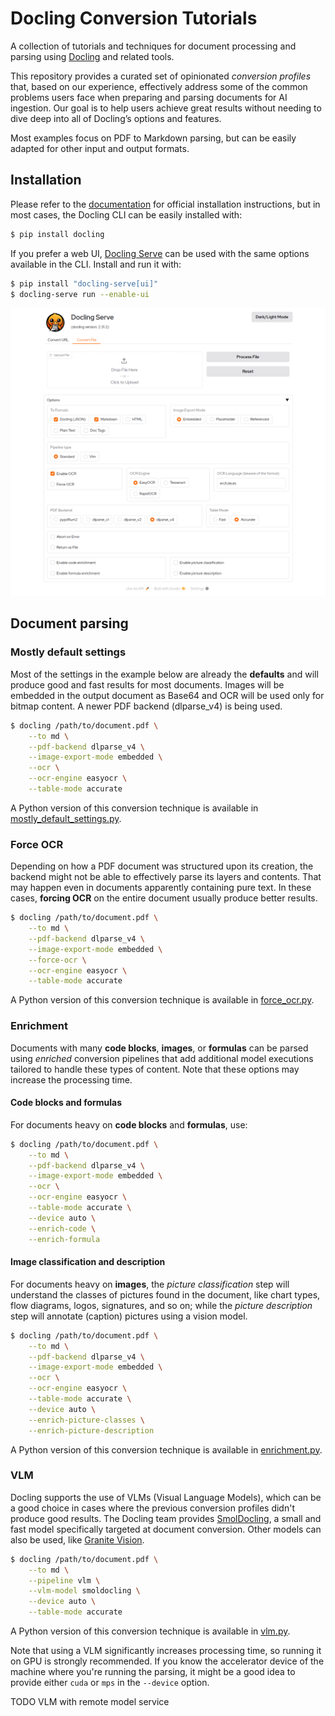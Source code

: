 # Docling Conversion Tutorials

A collection of tutorials and techniques for document processing and parsing using [Docling](https://docling-project.github.io/docling/) and related tools.

This repository provides a curated set of opinionated _conversion profiles_ that, based on our experience, effectively address some of the common problems users face when preparing and parsing documents for AI ingestion. Our goal is to help users achieve great results without needing to dive deep into all of Docling’s options and features.

Most examples focus on PDF to Markdown parsing, but can be easily adapted for other input and output formats.

## Installation

Please refer to the [documentation](https://docling-project.github.io/docling/installation/) for official installation instructions, but in most cases, the Docling CLI can be easily installed with:

```bash
$ pip install docling
```

If you prefer a web UI, [Docling Serve](https://github.com/docling-project/docling-serve) can be used with the same options available in the CLI. Install and run it with:

```bash
$ pip install "docling-serve[ui]"
$ docling-serve run --enable-ui
```

![Docling Serve UI](docling-serve-ui.png)

## Document parsing

### Mostly default settings

Most of the settings in the example below are already the **defaults** and will produce good and fast results for most documents. Images will be embedded in the output document as Base64 and OCR will be used only for bitmap content. A newer PDF backend (dlparse_v4) is being used.

```bash
$ docling /path/to/document.pdf \
    --to md \
    --pdf-backend dlparse_v4 \
    --image-export-mode embedded \
    --ocr \
    --ocr-engine easyocr \
    --table-mode accurate
```

A Python version of this conversion technique is available in [mostly_default_settings.py](./mostly_default_settings.py).

### Force OCR

Depending on how a PDF document was structured upon its creation, the backend might not be able to effectively parse its layers and contents. That may happen even in documents apparently containing pure text. In these cases, **forcing OCR** on the entire document usually produce better results.

```bash
$ docling /path/to/document.pdf \
    --to md \
    --pdf-backend dlparse_v4 \
    --image-export-mode embedded \
    --force-ocr \
    --ocr-engine easyocr \
    --table-mode accurate
```

A Python version of this conversion technique is available in [force_ocr.py](./force_ocr.py).

### Enrichment

Documents with many **code blocks**, **images**, or **formulas** can be parsed using _enriched_ conversion pipelines that add additional model executions tailored to handle these types of content. Note that these options may increase the processing time.

#### Code blocks and formulas

For documents heavy on **code blocks** and **formulas**, use:

```bash
$ docling /path/to/document.pdf \
    --to md \
    --pdf-backend dlparse_v4 \
    --image-export-mode embedded \
    --ocr \
    --ocr-engine easyocr \
    --table-mode accurate \
    --device auto \
    --enrich-code \
    --enrich-formula
```

#### Image classification and description

For documents heavy on **images**, the _picture classification_ step will understand the classes of pictures found in the document, like chart types, flow diagrams, logos, signatures, and so on; while the _picture description_ step will annotate (caption) pictures using a vision model.

```bash
$ docling /path/to/document.pdf \
    --to md \
    --pdf-backend dlparse_v4 \
    --image-export-mode embedded \
    --ocr \
    --ocr-engine easyocr \
    --table-mode accurate \
    --device auto \
    --enrich-picture-classes \
    --enrich-picture-description
```

A Python version of this conversion technique is available in [enrichment.py](./enrichment.py).

### VLM

Docling supports the use of VLMs (Visual Language Models), which can be a good choice in cases where the previous conversion profiles didn't produce good results. The Docling team provides [SmolDocling](https://huggingface.co/ds4sd/SmolDocling-256M-preview), a small and fast model specifically targeted at document conversion. Other models can also be used, like [Granite Vision](https://huggingface.co/ibm-granite/granite-vision-3.1-2b-preview).

```bash
$ docling /path/to/document.pdf \
    --to md \
    --pipeline vlm \
    --vlm-model smoldocling \
    --device auto \
    --table-mode accurate
```

A Python version of this conversion technique is available in [vlm.py](./vlm.py).

Note that using a VLM significantly increases processing time, so running it on GPU is strongly recommended. If you know the accelerator device of the machine where you're running the parsing, it might be a good idea to provide either `cuda` or `mps` in the `--device` option.

TODO VLM with remote model service
